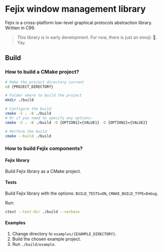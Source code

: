 # Fejix window management library

Fejix is a cross-platform low-level graphical protocols abstraction library.
Written in C99.

> This library is in early development.
> For now, there is just an emoji: 🌸.
> Yay.

## Build

### How to build a CMake project?

```sh
# Make the project directory current
cd {PROJECT_DIRECTORY}

# Folder where to build the project
mkdir ./build

# Configure the build
cmake -S . -B ./build
# Or if you need to specify any options:
cmake -S . -B ./build -D {OPTION1}={VALUE1} -D {OPTION2}={VALUE2}

# Perform the build
cmake --build ./build
```

### How to build Fejix components?

#### Fejix library

Build Fejix library as a CMake project.

#### Tests

Build Fejix library with the options: `BUILD_TESTS=ON`, `CMAKE_BUILD_TYPE=Debug`.

Run:

```sh
ctest --test-dir ./build --verbose
```

#### Examples

1. Change directory to `examples/{EXAMPLE_DIRECTORY}`.
2. Build the chosen example project.
3. Run `./build/example`.
